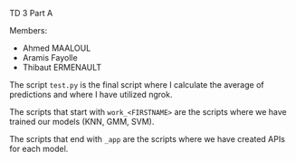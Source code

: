 TD 3 Part A


Members:
 - Ahmed MAALOUL
 - Aramis Fayolle
 - Thibaut ERMENAULT



The script `test.py` is the final script where I calculate the average of predictions and where I have utilized ngrok.

The scripts that start with `work_<FIRSTNAME>` are the scripts where we have trained our models (KNN, GMM, SVM).

The scripts that end with `_app` are the scripts where we have created APIs for each model.